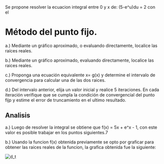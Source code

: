 Se propone resolver la ecuacion integral entre 0 y x de: (5-e^u)du = 2 con el
# Método del punto fijo.

a.) Mediante un gráfico aproximado, o evaluando directamente, localice las raíces
reales.

b.) Mediante un gráfico aproximado, evaluando directamente, localice las raices 
reales.

c.) Proponga una ecuación equivalente x= g(x) y determine el intervalo de
convergencia para calcular una de las dos raices.

d.) Del intervalo anterior, elija un valor inicial y realice 5 iteraciones. En
cada iteración verifique que se cumpla la condición de convergencial del punto fijp
y estime el error de truncamiento en el ultimo resultado.

## Analisis 


a.) Luego de resolver la integral se obtiene que f(x) = 5x + e^x - 1, con este 
valor es posible trabajar en los puntos siguientes.7

b.) Usando la funcion f(x) obtenida previamente se opto por graficar para 
obtener las raices reales de la funcion, la grafica obtenida fue la siguiente:


![d_t](d_%28t%29.png)

